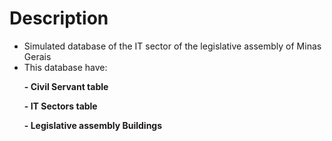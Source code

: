 # Description
- Simulated database of the IT sector of the legislative assembly of Minas Gerais
- This database have:
<b>
<ul>- Civil Servant table</ul>
<ul>- IT Sectors table</ul>
<ul>- Legislative assembly Buildings</ul>











  


</b> 
